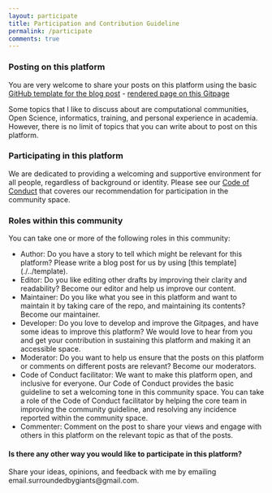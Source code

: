 ```yaml
---
layout: participate
title: Participation and Contribution Guideline
permalink: /participate
comments: true
---
```


<div class="row justify-content-between">
<div class="col-md-8 pr-5">

<h3>Posting on this platform</h3>

<p>You are very welcome to share your posts on this platform using the basic <a href="https://raw.githubusercontent.com/malvikasharan/surrounded-by-giants/gh-pages/template.md">GitHub template for the blog post</a> - <a href="./../template">rendered page on this Gitpage</a></p>

<p>Some topics that I like to discuss about are computational communities, Open Science, informatics, training, and personal experience in academia. However, there is no limit of topics that you can write about to post on this platform.</p>

<h3>Participating in this platform</h3>

<p>We are dedicated to providing a welcoming and supportive environment for all people, regardless of background or identity. Please see our <a href="./../conduct">Code of Conduct</a> that coveres our recommendation for participation in the community space.</p>

<h3>Roles within this community</h3>

<p>You can take one or more of the following roles in this community:</p>

<ul>
<li>Author: Do you have a story to tell which might be relevant for this platform? Please write a blog post for us by using [this template](./../template).</li>
<li>Editor: Do you like editing other drafts by improving their clarity and readability? Become our editor and help us improve our content.</li>
<li>Maintainer: Do you like what you see in this platform and want to maintain it by taking care of the repo, and maintaining its contents? Become our maintainer.</li>
<li>Developer: Do you love to develop and improve the Gitpages, and have some ideas to improve this platform? We would love to hear from you and get your contribution in sustaining this platform and making it an accessible space.</li>
<li>Moderator: Do you want to help us ensure that the posts on this platform or comments on different posts are relevant? Become our moderators.</li>
<li>Code of Conduct facilitator: We want to make this platform open, and inclusive for everyone. Our Code of Conduct provides the basic guideline to set a welcoming tone in this community space. You can take a role of the Code of Conduct facilitator by helping the core team in improving the community guideline, and resolving any incidence reported within the community space.</li>
<li>Commenter: Comment on the post to share your views and engage with others in this platform on the relevant topic as that of the posts.</li>
</ul>

<h4>Is there any other way you would like to participate in this platform?</h4>

<p>Share your ideas, opinions, and feedback with me by emailing <a href-"mailto: email.surroundedbygiants@gmail.com">email.surroundedbygiants@gmail.com</a>.<p>
